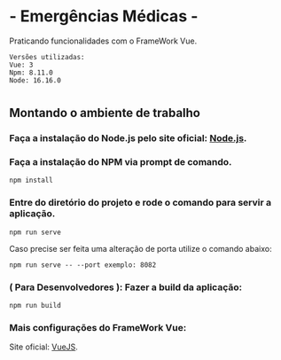 # - Emergências Médicas - 
Praticando funcionalidades com o FrameWork Vue.
``` env
Versões utilizadas:
Vue: 3
Npm: 8.11.0
Node: 16.16.0
``` 

# 

## Montando o ambiente de trabalho

### Faça a instalação do Node.js pelo site oficial: [Node.js](nodejs.org/en).

### Faça a instalação do NPM via prompt de comando.
``` 
npm install
```

### Entre do diretório do projeto e rode o comando para servir a aplicação.
```
npm run serve
```
Caso precise ser feita uma alteração de porta utilize o comando abaixo:
```
npm run serve -- --port exemplo: 8082
```

### ( Para Desenvolvedores ): Fazer a build da aplicação:
```
npm run build
```


### Mais configurações do FrameWork Vue:
Site oficial: [VueJS](https://vuejs.org/).

